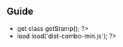 ## Guide
- get class
    <?php 
        include('Unpackaged.class.php');
        $hosts = $_SERVER['SERVER_ADDR'];
        $server = 'http://' .$hosts.'/assets_daily/daily/apps/dpm/bbc/v2';
        $assets = new Unpackaged($server);
        $stamp = $assets->getStamp();
    ?>
- load
    <?php $assets->load('dist-combo-min.js'); ?>
